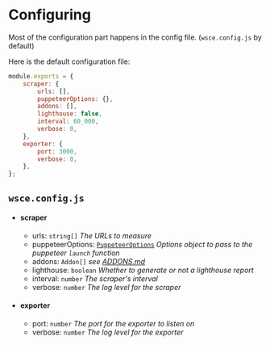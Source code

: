 # Configuring

Most of the configuration part happens in the config file. (`wsce.config.js` by default)

Here is the default configuration file: 
```js
module.exports = {
    scraper: {
        urls: [],
        puppeteerOptions: {},
        addons: [],
        lighthouse: false,
        interval: 60_000,
        verbose: 0,
    },
    exporter: {
        port: 3000,
        verbose: 0,
    },
};
```

## `wsce.config.js`

- #### scraper
    - urls: `string[]` _The URLs to measure_
    - puppeteerOptions: [`PuppeteerOptions`](https://pptr.dev/#?product=Puppeteer&version=v13.0.1&show=api-puppeteerlaunchoptions) _Options object to pass to the puppeteer `launch` function_
    - addons: `Addon[]` _see [ADDONS.md](./ADDONS.md)_
    - lighthouse: `boolean` _Whether to generate or not a lighthouse report_
    - interval: `number` _The scraper's interval_
    - verbose: `number` _The log level for the scraper_
- #### exporter
    - port: `number` _The port for the exporter to listen on_
    - verbose: `number` _The log level for the exporter_
